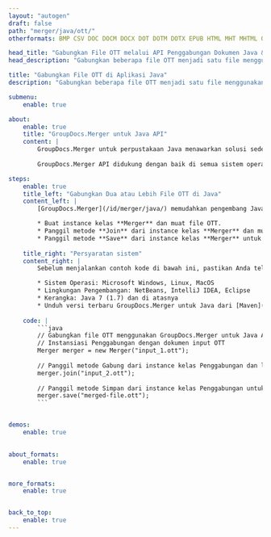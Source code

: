 ```yaml
---
layout: "autogen"
draft: false
path: "merger/java/ott/"
otherformats: BMP CSV DOC DOCM DOCX DOT DOTM DOTX EPUB HTML MHT MHTML ODP ODS ODT OTP PDF PNG POTM POTX PPS PPSM PPSX PPT PPTM PPTX PS RTF TEX TIF TIFF TSV TXT VDX VSDM VSDX VSSM VSSX VSTM VSTX VSX VTX XLAM XLS XLSB XLSM XLSX XLT XLTM XLTX XPS

head_title: "Gabungkan File OTT melalui API Penggabungan Dokumen Java & J2SE"
head_description: "Gabungkan beberapa file OTT menjadi satu file menggunakan API penggabungan dokumen Java dengan semua data, gaya, dan pemformatan sebagai dokumen sumber."

title: "Gabungkan File OTT di Aplikasi Java"
description: "Gabungkan beberapa file OTT menjadi satu file menggunakan API penggabungan dokumen Java. Gabungkan halaman atau rentang halaman yang dipilih dari berbagai dokumen sumber menjadi satu dokumen hasil dengan semua data, gaya, dan pemformatan sebagai dokumen sumber."

submenu:
    enable: true

about:
    enable: true
    title: "GroupDocs.Merger untuk Java API"
    content: |
        GroupDocs.Merger untuk perpustakaan Java menawarkan solusi sederhana untuk menggabungkan & membagi dengan aman antara berbagai format dokumen termasuk PDF, Microsoft Office (Word, Excel, PowerPoint, OneNote), OpenDocument, HTML, gambar dan banyak lainnya dalam aplikasi .NET. Dengan menambahkan hanya beberapa baris kode, lakukan beberapa operasi dokumen seperti memindahkan, menghapus, memutar, menukar, mengekstrak, atau mengubah orientasi halaman di dalam dokumen. API penggabungan dokumen juga mendukung pratinjau halaman dokumen sebagai gambar untuk menganalisis struktur dokumen, pemformatan, dan konten pada halaman.
        
        GroupDocs.Merger API didukung dengan baik di semua sistem operasi utama dan versi Java termasuk J2SE 7.0 (1.7), J2SE 8.0 (1.8) dan Java 10.

steps:
    enable: true
    title_left: "Gabungkan Dua atau Lebih File OTT di Java"
    content_left: |
        [GroupDocs.Merger](/id/merger/java/) memudahkan pengembang Java untuk menggabungkan beberapa file OTT dengan menerapkan beberapa langkah mudah.

        * Buat instance kelas **Merger** dan muat file OTT.
        * Panggil metode **Join** dari instance kelas **Merger** dan muat file OTT lainnya.
        * Panggil metode **Save** dari instance kelas **Merger** untuk menyimpan dokumen yang digabungkan.
        
    title_right: "Persyaratan sistem"
    content_right: |
        Sebelum menjalankan contoh kode di bawah ini, pastikan Anda telah menginstal prasyarat berikut di sistem Anda.

        * Sistem Operasi: Microsoft Windows, Linux, MacOS
        * Lingkungan Pengembangan: NetBeans, IntelliJ IDEA, Eclipse
        * Kerangka: Java 7 (1.7) dan di atasnya
        * Unduh versi terbaru GroupDocs.Merger untuk Java dari [Maven](https://repository.groupdocs.com/webapp/#/artifacts/browse/tree/General/repo/com/groupdocs/groupdocs-merger)
        
    code: |
        ```java
        // Gabungkan file OTT menggunakan GroupDocs.Merger untuk Java API
        // Instansiasi Penggabungan dengan dokumen input OTT
        Merger merger = new Merger("input_1.ott");
        
        // Panggil metode Gabung dari instance kelas Penggabungan dan lewati jalur dokumen sumber kedua
        merger.join("input_2.ott");
            
        // Panggil metode Simpan dari instance kelas Penggabungan untuk menyimpan dokumen yang digabungkan
        merger.save("merged-file.ott");        
        ```        


demos:
    enable: true
        

about_formats:
    enable: true


more_formats:
    enable: true


back_to_top:
    enable: true
---
```

